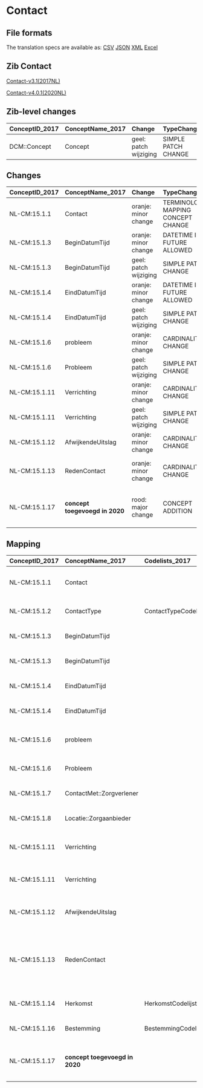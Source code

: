 # Contact
## File formats

The translation specs are available as: 
[CSV](../csv/Contact.csv) [JSON](../json/Contact.json) [XML](../xml/Contact.xml) [Excel](../excel/Contact.xlsx)



## Zib Contact

[Contact-v3.1(2017NL)](https://zibs.nl/wiki/Contact-v3.1(2017NL))

[Contact-v4.0.1(2020NL)](https://zibs.nl/wiki/Contact-v4.0.1(2020NL))







## Zib-level changes

| ConceptID_2017   | ConceptName_2017   | Change                | TypeChange          | Omschrijving                         |
|:-----------------|:-------------------|:----------------------|:--------------------|:-------------------------------------|
| DCM::Concept     | Concept            | geel: patch wijziging | SIMPLE PATCH CHANGE | Tekstwijziging defintie van concept. |

## Changes

| ConceptID_2017   | ConceptName_2017               | Change                | TypeChange                         | Impact_heen   | TRANSLATIE_spec_heen                                     | Impact_terug   | TRANSLATIE_spec_terug                                                                                             | Omschrijving                                                  |
|:-----------------|:-------------------------------|:----------------------|:-----------------------------------|:--------------|:---------------------------------------------------------|:---------------|:------------------------------------------------------------------------------------------------------------------|:--------------------------------------------------------------|
| NL-CM:15.1.1     | Contact                        | oranje: minor change  | TERMINOLOGY MAPPING CONCEPT CHANGE | Medium        | SCT DefintionCode  [blank] -> [308335008 Patiëntcontact] | Medium         | SCT DefintionCode  [308335008 Patiëntcontact] -> [blank]                                                          | SNOMED CT DefintionCode concept aangepast                     |
| NL-CM:15.1.3     | BeginDatumTijd                 | oranje: minor change  | DATETIME IN FUTURE ALLOWED         | Low           |                                                          | Medium         | IF [datetime]> TODAY> remove check for dates in future on 2017 zib                                                | datum in toekomst nu toegestaan                               |
| NL-CM:15.1.3     | BeginDatumTijd                 | geel: patch wijziging | SIMPLE PATCH CHANGE                | Low           |                                                          | Low            |                                                                                                                   | Tekstwijziging defintie van concept.                          |
| NL-CM:15.1.4     | EindDatumTijd                  | oranje: minor change  | DATETIME IN FUTURE ALLOWED         | Low           |                                                          | Medium         | IF [datetime]> TODAY> remove check for dates in future on 2017 zib                                                | datum in toekomst nu toegestaan                               |
| NL-CM:15.1.4     | EindDatumTijd                  | geel: patch wijziging | SIMPLE PATCH CHANGE                | Low           |                                                          | Low            |                                                                                                                   | Tekstwijziging defintie van concept.                          |
| NL-CM:15.1.6     | probleem                       | oranje: minor change  | CARDINALITY CHANGE                 | Medium        | X TO ONE-TO-ONE                                          | Low            | TO CARDINALITY ONE ON PARENT CONTAINER                                                                            | Kardinaliteit naar 0..1                                       |
| NL-CM:15.1.6     | Probleem                       | geel: patch wijziging | SIMPLE PATCH CHANGE                | Low           |                                                          | Low            |                                                                                                                   | tekstwijziging definitie concept                              |
| NL-CM:15.1.11    | Verrichting                    | oranje: minor change  | CARDINALITY CHANGE                 | Medium        | X TO ONE-TO-ONE                                          | Low            | TO CARDINALITY ONE ON PARENT CONTAINER                                                                            | Kardinaliteit naar 0..1                                       |
| NL-CM:15.1.11    | Verrichting                    | geel: patch wijziging | SIMPLE PATCH CHANGE                | Low           |                                                          | Low            |                                                                                                                   | Tekstwijziging aan defintie concept                           |
| NL-CM:15.1.12    | AfwijkendeUitslag              | oranje: minor change  | CARDINALITY CHANGE                 | Medium        | X TO ONE-TO-ONE                                          | Low            | TO CARDINALITY ONE ON PARENT CONTAINER                                                                            | Kardinaliteit naar 0..1                                       |
| NL-CM:15.1.13    | RedenContact                   | oranje: minor change  | CARDINALITY CHANGE                 | Low           | ONE TO ZERO-TO-MANY                                      | Medium         | ZERO-TO-MANY TO ONE                                                                                               | Kardinaliteit reden contact aangepast naar 0 ..*              |
| NL-CM:15.1.17    | **concept toegevoegd in 2020** | rood: major change    | CONCEPT ADDITION                   | Low           |                                                          | High           | IF [blank]source->target ELSE [toon en stuur de inhoud van dit data item als vrije tekst naar een 2017 ontvanger] | Extra element 'Toelichting(ST)' toegevoegd aan 'RedenContact' |

## Mapping

| ConceptID_2017   | ConceptName_2017               | Codelists_2017       | Change                  | ConceptID_2020   | ConceptName_2020        | Codelists_2020       | Bits                                   | Omschrijving                                                  | TypeChange                         | Impact_heen   | TRANSLATIE_spec_heen                                     | Impact_terug   | TRANSLATIE_spec_terug                                                                                             |
|:-----------------|:-------------------------------|:---------------------|:------------------------|:-----------------|:------------------------|:---------------------|:---------------------------------------|:--------------------------------------------------------------|:-----------------------------------|:--------------|:---------------------------------------------------------|:---------------|:------------------------------------------------------------------------------------------------------------------|
| NL-CM:15.1.1     | Contact                        |                      | oranje: minor change    | NL-CM:15.1.1     | Contact                 |                      | ZIB-1189                               | SNOMED CT DefintionCode concept aangepast                     | TERMINOLOGY MAPPING CONCEPT CHANGE | Medium        | SCT DefintionCode  [blank] -> [308335008 Patiëntcontact] | Medium         | SCT DefintionCode  [308335008 Patiëntcontact] -> [blank]                                                          |
| NL-CM:15.1.2     | ContactType                    | ContactTypeCodelijst | groen: geen wijzigingen | NL-CM:15.1.2     | Concept                 | ContactTypeCodelijst |                                        |                                                               | NO CHANGE                          |               |                                                          |                | SCT DefintionCode [blank] -> [308552006 Status van verslag]                                                       |
| NL-CM:15.1.3     | BeginDatumTijd                 |                      | oranje: minor change    | NL-CM:15.1.3     | BeginDatumTijd          |                      | ZIB-821                                | datum in toekomst nu toegestaan                               | DATETIME IN FUTURE ALLOWED         | Low           |                                                          | Medium         | IF [datetime]> TODAY> remove check for dates in future on 2017 zib                                                |
| NL-CM:15.1.3     | BeginDatumTijd                 |                      | geel: patch wijziging   | NL-CM:15.1.3     | BeginDatumTijd          |                      | ZIB-821                                | Tekstwijziging defintie van concept.                          | SIMPLE PATCH CHANGE                | Low           |                                                          | Low            |                                                                                                                   |
| NL-CM:15.1.4     | EindDatumTijd                  |                      | oranje: minor change    | NL-CM:15.1.4     | EindDatumTijd           |                      | ZIB-821                                | datum in toekomst nu toegestaan                               | DATETIME IN FUTURE ALLOWED         | Low           |                                                          | Medium         | IF [datetime]> TODAY> remove check for dates in future on 2017 zib                                                |
| NL-CM:15.1.4     | EindDatumTijd                  |                      | geel: patch wijziging   | NL-CM:15.1.4     | EindDatumTijd           |                      | ZIB-821                                | Tekstwijziging defintie van concept.                          | SIMPLE PATCH CHANGE                | Low           |                                                          | Low            |                                                                                                                   |
| NL-CM:15.1.6     | probleem                       |                      | oranje: minor change    | NL-CM:15.1.6     | Probleem                |                      | ZIB-822 ; ZIB-701                      | Kardinaliteit naar 0..1                                       | CARDINALITY CHANGE                 | Medium        | X TO ONE-TO-ONE                                          | Low            | TO CARDINALITY ONE ON PARENT CONTAINER                                                                            |
| NL-CM:15.1.6     | Probleem                       |                      | geel: patch wijziging   | NL-CM:15.1.6     | Probleem                |                      | ZIB-1089                               | tekstwijziging definitie concept                              | SIMPLE PATCH CHANGE                | Low           |                                                          | Low            |                                                                                                                   |
| NL-CM:15.1.7     | ContactMet::Zorgverlener       |                      | groen: geen wijzigingen | NL-CM:15.1.7     | VerpleegkundigeActie    |                      |                                        |                                                               | NO CHANGE                          |               |                                                          |                |                                                                                                                   |
| NL-CM:15.1.8     | Locatie::Zorgaanbieder         |                      | groen: geen wijzigingen | NL-CM:15.1.8     | Activiteit              |                      |                                        |                                                               | NO CHANGE                          |               |                                                          |                |                                                                                                                   |
| NL-CM:15.1.11    | Verrichting                    |                      | oranje: minor change    | NL-CM:15.1.11    | Verrichting             |                      | ZIB-822 ; ZIB-701                      | Kardinaliteit naar 0..1                                       | CARDINALITY CHANGE                 | Medium        | X TO ONE-TO-ONE                                          | Low            | TO CARDINALITY ONE ON PARENT CONTAINER                                                                            |
| NL-CM:15.1.11    | Verrichting                    |                      | geel: patch wijziging   | NL-CM:15.1.11    | Verrichting             |                      | ZIB-822 ; ZIB-701                      | Tekstwijziging aan defintie concept                           | SIMPLE PATCH CHANGE                | Low           |                                                          | Low            |                                                                                                                   |
| NL-CM:15.1.12    | AfwijkendeUitslag              |                      | oranje: minor change    | NL-CM:15.1.12    | AfwijkendeUitslag       |                      | ZIB-822 ; ZIB-701                      | Kardinaliteit naar 0..1                                       | CARDINALITY CHANGE                 | Medium        | X TO ONE-TO-ONE                                          | Low            | TO CARDINALITY ONE ON PARENT CONTAINER                                                                            |
| NL-CM:15.1.13    | RedenContact                   |                      | oranje: minor change    | NL-CM:15.1.13    | RedenContact            |                      | ZIB-822 ; ZIB-701 ; ZIB-819 ; ZIB-1089 | Kardinaliteit reden contact aangepast naar 0 ..*              | CARDINALITY CHANGE                 | Low           | ONE TO ZERO-TO-MANY                                      | Medium         | ZERO-TO-MANY TO ONE                                                                                               |
| NL-CM:15.1.14    | Herkomst                       | HerkomstCodelijst    | groen: geen wijzigingen | NL-CM:15.1.14    | ActieStartDatumTijd     | HerkomstCodelijst    |                                        |                                                               | NO CHANGE                          |               |                                                          |                |                                                                                                                   |
| NL-CM:15.1.16    | Bestemming                     | BestemmingCodelijst  | groen: geen wijzigingen | NL-CM:15.1.16    | ActieEindDatumTijd      | BestemmingCodelijst  |                                        |                                                               | NO CHANGE                          |               |                                                          |                |                                                                                                                   |
| NL-CM:15.1.17    | **concept toegevoegd in 2020** |                      | rood: major change      | NL-CM:15.1.17    | ToelichtingRedenContact |                      | ZIB-701 ; ZIB-822                      | Extra element 'Toelichting(ST)' toegevoegd aan 'RedenContact' | CONCEPT ADDITION                   | Low           |                                                          | High           | IF [blank]source->target ELSE [toon en stuur de inhoud van dit data item als vrije tekst naar een 2017 ontvanger] |

